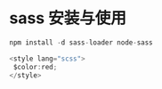 # sass 安装与使用

```js
npm install -d sass-loader node-sass

<style lang="scss">
 $color:red;
</style>
```